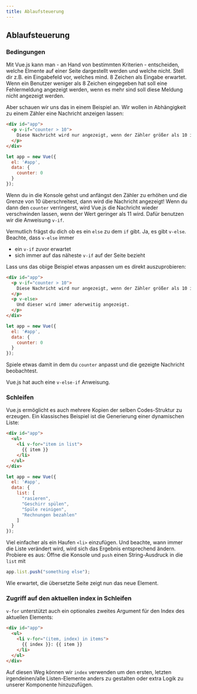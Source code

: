 ```yaml
---
title: Ablaufsteuerung
---
```


## Ablaufsteuerung


### Bedingungen

Mit Vue.js kann man - an Hand von bestimmten Kriterien - entscheiden, welche Elmente auf einer Seite dargestellt werden und welche nicht.
Stell dir z.B. ein Eingabefeld vor, welches mind. 8 Zeichen als Eingabe erwartet.
Wenn ein Benutzer weniger als 8 Zeichen eingegeben hat soll eine Fehlermeldung angezeigt werden, wenn es mehr sind soll diese Meldung nicht angezeigt werden.

Aber schauen wir uns das in einem Beispiel an. Wir wollen in Abhängigkeit zu einem Zähler eine Nachricht anzeigen lassen:

```html
<div id="app">
  <p v-if="counter > 10">
    Diese Nachricht wird nur angezeigt, wenn der Zähler größer als 10 ist.
  </p>
</div>
```

```javascript
let app = new Vue({
  el: '#app',
  data: {
    counter: 0
  }
});
```
Wenn du in die Konsole gehst und anfängst den Zähler zu erhöhen und die Grenze von 10 überschreitest, dann wird die Nachricht angezeigt! Wenn du dann den `counter` verringerst, wird Vue.js die Nachricht wieder verschwinden lassen, wenn der Wert geringer als 11 wird. Dafür benutzen wir die Anweisung `v-if`.

Vermutlich frägst du dich ob es ein `else` zu dem `if` gibt. Ja, es gibt `v-else`. Beachte, dass `v-else` immer
* ein `v-if` zuvor erwartet
* sich immer auf das näheste `v-if` auf der Seite bezieht

Lass uns das obige Beispiel etwas anpassen um es direkt auszuprobieren:

```html
<div id="app">
  <p v-if="counter > 10">
    Diese Nachricht wird nur angezeigt, wenn der Zähler größer als 10 ist.
  </p>
  <p v-else>
    Und dieser wird immer aderweitig angezeigt.
  </p>
</div>
```

```javascript
let app = new Vue({
  el: '#app',
  data: {
    counter: 0
  }
});
```

Spiele etwas damit in dem du `counter` anpasst und die gezeigte Nachricht beobachtest.

Vue.js hat auch eine `v-else-if` Anweisung.


### Schleifen

Vue.js ermöglicht es auch mehrere Kopien der selben Codes-Struktur zu erzeugen.
Ein klassisches Beispiel ist die Generierung einer dynamischen Liste:

```html
<div id="app">
  <ul>
    <li v-for="item in list">
      {{ item }}
    </li>
  </ul>
</div>
```

```javascript
let app = new Vue({
  el: '#app',
  data: {
    list: [
      "rasieren",
      "Geschirr spülen",
      "Spüle reinigen",
      "Rechnungen bezahlen"
    ]
  }
});
```
Viel einfacher als ein Haufen `<li>` einzufügen. Und beachte, wann immer die Liste verändert wird, wird sich das Ergebnis entsprechend ändern. Probiere es aus: Öffne die Konsole und `push` einen String-Ausdruck in die `list` mit 

```javascript
app.list.push("something else");
```
Wie erwartet, die übersetzte Seite zeigt nun das neue Element.

### Zugriff auf den aktuellen index in Schleifen

`v-for` unterstützt auch ein optionales zweites Argument für den Index des aktuellen Elements:


```html
<div id="app">
  <ul>
    <li v-for="(item, index) in items">
      {{ index }}: {{ item }}
    </li>
  </ul>
</div>
```
Auf diesen Weg können wir `index` verwenden um den ersten, letzten irgendeinen/alle Listen-Elemente anders zu gestalten oder extra Logik zu unserer Komponente hinzuzufügen.